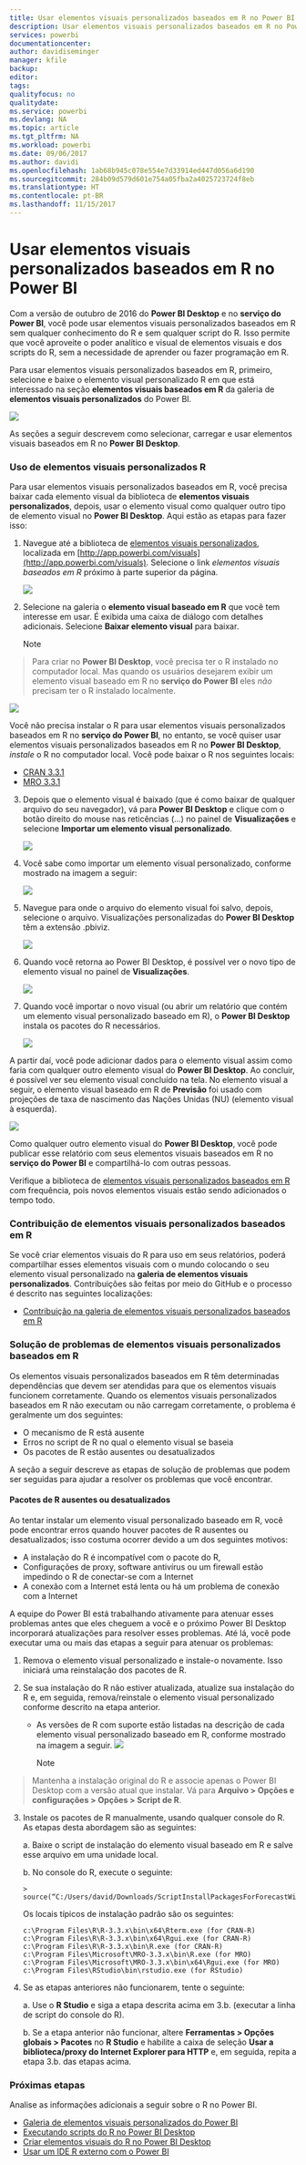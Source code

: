 ```yaml
---
title: Usar elementos visuais personalizados baseados em R no Power BI
description: Usar elementos visuais personalizados baseados em R no Power BI
services: powerbi
documentationcenter: 
author: davidiseminger
manager: kfile
backup: 
editor: 
tags: 
qualityfocus: no
qualitydate: 
ms.service: powerbi
ms.devlang: NA
ms.topic: article
ms.tgt_pltfrm: NA
ms.workload: powerbi
ms.date: 09/06/2017
ms.author: davidi
ms.openlocfilehash: 1ab68b945c078e554e7d33914ed447d056a6d190
ms.sourcegitcommit: 284b09d579d601e754a05fba2a4025723724f8eb
ms.translationtype: HT
ms.contentlocale: pt-BR
ms.lasthandoff: 11/15/2017
---
```

# <a name="use-r-powered-custom-visuals-in-power-bi"></a>Usar elementos visuais personalizados baseados em R no Power BI
Com a versão de outubro de 2016 do **Power BI Desktop** e no **serviço do Power BI**, você pode usar elementos visuais personalizados baseados em R sem qualquer conhecimento do R e sem qualquer script do R. Isso permite que você aproveite o poder analítico e visual de elementos visuais e dos scripts do R, sem a necessidade de aprender ou fazer programação em R.

Para usar elementos visuais personalizados baseados em R, primeiro, selecione e baixe o elemento visual personalizado R em que está interessado na seção **elementos visuais baseados em R** da galeria de **elementos visuais personalizados** do Power BI.

![](media/desktop-r-powered-custom-visuals/powerbi-r-powered-custom-viz_1.png)

As seções a seguir descrevem como selecionar, carregar e usar elementos visuais baseados em R no **Power BI Desktop**.

### <a name="using-r-custom-visuals"></a>Uso de elementos visuais personalizados R
Para usar elementos visuais personalizados baseados em R, você precisa baixar cada elemento visual da biblioteca de **elementos visuais personalizados**, depois, usar o elemento visual como qualquer outro tipo de elemento visual no **Power BI Desktop**. Aqui estão as etapas para fazer isso:

1. Navegue até a biblioteca de [elementos visuais personalizados](http://app.powerbi.com/visuals), localizada em [http://app.powerbi.com/visuals](http://app.powerbi.com/visuals). Selecione o link *elementos visuais baseados em R* próximo à parte superior da página.
   
   ![](media/desktop-r-powered-custom-visuals/powerbi-r-powered-custom-viz_2.png)
2. Selecione na galeria o **elemento visual baseado em R** que você tem interesse em usar. É exibida uma caixa de diálogo com detalhes adicionais. Selecione **Baixar elemento visual** para baixar.
   
   > [!NOTE]
> Para criar no **Power BI Desktop**, você precisa ter o R instalado no computador local. Mas quando os usuários desejarem exibir um elemento visual baseado em R no **serviço do Power BI** eles *não* precisam ter o R instalado localmente.
   > 
   > 
   
   ![](media/desktop-r-powered-custom-visuals/powerbi-r-powered-custom-viz_3.png)
   
   Você não precisa instalar o R para usar elementos visuais personalizados baseados em R no **serviço do Power BI**, no entanto, se você quiser usar elementos visuais personalizados baseados em R no **Power BI Desktop**, *instale* o R no computador local. Você pode baixar o R nos seguintes locais:
   
   * [CRAN 3.3.1](https://cran.r-project.org/bin/windows/base/R-3.3.1-win.exe)
   * [MRO 3.3.1](https://mran.microsoft.com/install/mro/3.3.1/microsoft-r-open-3.3.1.msi)
3. Depois que o elemento visual é baixado (que é como baixar de qualquer arquivo do seu navegador), vá para **Power BI Desktop** e clique com o botão direito do mouse nas reticências (...) no painel de **Visualizações** e selecione **Importar um elemento visual personalizado**.
   
   ![](media/desktop-r-powered-custom-visuals/powerbi-r-powered-custom-viz_4.png)
4. Você sabe como importar um elemento visual personalizado, conforme mostrado na imagem a seguir:
   
   ![](media/desktop-r-powered-custom-visuals/powerbi-r-powered-custom-viz_5.png)
5. Navegue para onde o arquivo do elemento visual foi salvo, depois, selecione o arquivo. Visualizações personalizadas do **Power BI Desktop** têm a extensão .pbiviz.
   
   ![](media/desktop-r-powered-custom-visuals/powerbi-r-powered-custom-viz_6.png)
6. Quando você retorna ao Power BI Desktop, é possível ver o novo tipo de elemento visual no painel de **Visualizações**.
   
   ![](media/desktop-r-powered-custom-visuals/powerbi-r-powered-custom-viz_7.png)
7. Quando você importar o novo visual (ou abrir um relatório que contém um elemento visual personalizado baseado em R), o **Power BI Desktop** instala os pacotes do R necessários.
   
   ![](media/desktop-r-powered-custom-visuals/powerbi-r-powered-custom-viz_8.png)

A partir daí, você pode adicionar dados para o elemento visual assim como faria com qualquer outro elemento visual do **Power BI Desktop**. Ao concluir, é possível ver seu elemento visual concluído na tela. No elemento visual a seguir, o elemento visual baseado em R de **Previsão** foi usado com projeções de taxa de nascimento das Nações Unidas (NU) (elemento visual à esquerda).

![](media/desktop-r-powered-custom-visuals/powerbi-r-powered-custom-viz_10.png)

Como qualquer outro elemento visual do **Power BI Desktop**, você pode publicar esse relatório com seus elementos visuais baseados em R no **serviço do Power BI** e compartilhá-lo com outras pessoas.

Verifique a biblioteca de [elementos visuais personalizados baseados em R](https://app.powerbi.com/visuals/R-powered) com frequência, pois novos elementos visuais estão sendo adicionados o tempo todo.

### <a name="contributing-r-powered-custom-visuals"></a>Contribuição de elementos visuais personalizados baseados em R
Se você criar elementos visuais do R para uso em seus relatórios, poderá compartilhar esses elementos visuais com o mundo colocando o seu elemento visual personalizado na **galeria de elementos visuais personalizados**. Contribuições são feitas por meio do GitHub e o processo é descrito nas seguintes localizações:

* [Contribuição na galeria de elementos visuais personalizados baseados em R](https://github.com/Microsoft/PowerBI-visuals#building-r-powered-custom-visual-corrplot)

### <a name="troubleshooting-r-powered-custom-visuals"></a>Solução de problemas de elementos visuais personalizados baseados em R
Os elementos visuais personalizados baseados em R têm determinadas dependências que devem ser atendidas para que os elementos visuais funcionem corretamente. Quando os elementos visuais personalizados baseados em R não executam ou não carregam corretamente, o problema é geralmente um dos seguintes:

* O mecanismo de R está ausente
* Erros no script de R no qual o elemento visual se baseia
* Os pacotes de R estão ausentes ou desatualizados

A seção a seguir descreve as etapas de solução de problemas que podem ser seguidas para ajudar a resolver os problemas que você encontrar.

#### <a name="missing-or-outdated-r-packages"></a>Pacotes de R ausentes ou desatualizados
Ao tentar instalar um elemento visual personalizado baseado em R, você pode encontrar erros quando houver pacotes de R ausentes ou desatualizados; isso costuma ocorrer devido a um dos seguintes motivos:

* A instalação do R é incompatível com o pacote do R,
* Configurações de proxy, software antivírus ou um firewall estão impedindo o R de conectar-se com a Internet
* A conexão com a Internet está lenta ou há um problema de conexão com a Internet

A equipe do Power BI está trabalhando ativamente para atenuar esses problemas antes que eles cheguem a você e o próximo Power BI Desktop incorporará atualizações para resolver esses problemas. Até lá, você pode executar uma ou mais das etapas a seguir para atenuar os problemas:

1. Remova o elemento visual personalizado e instale-o novamente. Isso iniciará uma reinstalação dos pacotes de R.
2. Se sua instalação do R não estiver atualizada, atualize sua instalação do R e, em seguida, remova/reinstale o elemento visual personalizado conforme descrito na etapa anterior.
   
   * As versões de R com suporte estão listadas na descrição de cada elemento visual personalizado baseado em R, conforme mostrado na imagem a seguir.
     ![](media/desktop-r-powered-custom-visuals/powerbi-r-powered-custom-viz_11.png)
     > [!NOTE]
> Mantenha a instalação original do R e associe apenas o Power BI Desktop com a versão atual que instalar. Vá para **Arquivo > Opções e configurações > Opções > Script de R**.
3. Instale os pacotes de R manualmente, usando qualquer console do R. As etapas desta abordagem são as seguintes:
   
   a.  Baixe o script de instalação do elemento visual baseado em R e salve esse arquivo em uma unidade local.
   
   b.  No console do R, execute o seguinte:
   
       > source(“C:/Users/david/Downloads/ScriptInstallPackagesForForecastWithWorkarounds.R”)    
   
   Os locais típicos de instalação padrão são os seguintes:
   
       c:\Program Files\R\R-3.3.x\bin\x64\Rterm.exe (for CRAN-R)
       c:\Program Files\R\R-3.3.x\bin\x64\Rgui.exe (for CRAN-R)
       c:\Program Files\R\R-3.3.x\bin\R.exe (for CRAN-R)
       c:\Program Files\Microsoft\MRO-3.3.x\bin\R.exe (for MRO)
       c:\Program Files\Microsoft\MRO-3.3.x\bin\x64\Rgui.exe (for MRO)
       c:\Program Files\RStudio\bin\rstudio.exe (for RStudio)
4. Se as etapas anteriores não funcionarem, tente o seguinte:
   
   a. Use o **R Studio** e siga a etapa descrita acima em 3.b. (executar a linha de script do console do R).
   
   b. Se a etapa anterior não funcionar, altere **Ferramentas > Opções globais > Pacotes** no **R Studio** e habilite a caixa de seleção **Usar a biblioteca/proxy do Internet Explorer para HTTP** e, em seguida, repita a etapa 3.b. das etapas acima.

### <a name="next-steps"></a>Próximas etapas
Analise as informações adicionais a seguir sobre o R no Power BI.

* [Galeria de elementos visuais personalizados do Power BI](https://app.powerbi.com/visuals/)
* [Executando scripts do R no Power BI Desktop](desktop-r-scripts.md)
* [Criar elementos visuais do R no Power BI Desktop](desktop-r-visuals.md)
* [Usar um IDE R externo com o Power BI](desktop-r-ide.md)

